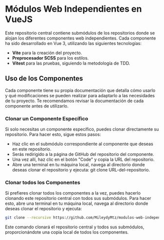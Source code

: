 # Módulos Web Independientes en VueJS
Este repositorio central contiene submódulos de los repositorios donde se alojan los diferentes componentes web independientes. Cada componente ha sido desarrollado en Vue 3, utilizando las siguientes tecnologías:
* **Vite** para la creación del proyecto.
* **Preprocesador SCSS** para los estilos.
* **Vitest** para las pruebas, siguiendo la metodología de TDD.

## Uso de los Componentes
Cada componente tiene su propia documentación que detalla cómo usarlo y qué modificaciones se pueden realizar para adaptarlo a las necesidades de tu proyecto. Te recomendamos revisar la documentación de cada componente antes de utilizarlo.

### Clonar un Componente Específico
Si solo necesitas un componente específico, puedes clonar directamente su repositorio. Para hacer esto, sigue estos pasos:
* Haz clic en el submódulo correspondiente al componente que deseas en este repositorio.
* Serás redirigido a la página de GitHub del repositorio del componente.
* Una vez allí, haz clic en el botón "Code" y copia la URL del repositorio.
* Abre una terminal en tu máquina local, navega al directorio donde deseas clonar el repositorio y ejecuta:
  git clone URL-del-repositorio.

### Clonar todos los Componentes

Si prefieres clonar todos los componentes a la vez, puedes hacerlo clonando este repositorio central con todos sus submódulos. Para hacer esto, abre una terminal en tu máquina local, navega al directorio donde deseas clonar el repositorio y ejecuta:

```bash
git clone --recursive https://github.com/MileydyMtz/modulos-web-independientes-en-vuejs.git
```

Este comando clonará el repositorio central y todos sus submódulos, proporcionándote una copia local de todos los componentes.
